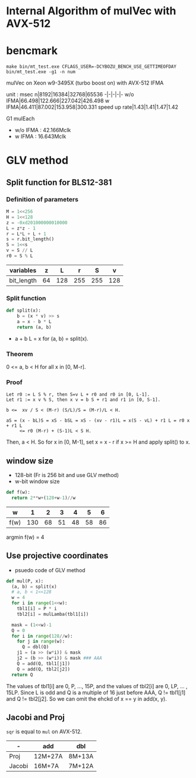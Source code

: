 # Internal Algorithm of mulVec with AVX-512

# bencmark

```
make bin/mt_test.exe CFLAGS_USER=-DCYBOZU_BENCH_USE_GETTIMEOFDAY
bin/mt_test.exe -g1 -n num
```

mulVec on Xeon w9-3495X (turbo boost on) with AVX-512 IFMA

unit : msec
n|8192|16384|32768|65536
-|-|-|-|-
w/o IFMA|66.498|122.666|227.042|426.498
w IFMA|46.411|87.002|153.958|300.331
speed up rate|1.43|1.41|1.47|1.42

G1 mulEach
- w/o IFMA : 42.166Mclk
- w IFMA : 16.643Mclk

# GLV method

## Split function for BLS12-381

### Definition of parameters

```python
M = 1<<256
H = 1<<128
z = -0xd201000000010000
L = z*z - 1
r = L*L + L + 1
s = r.bit_length()
S = 1<<s
v = S // L
r0 = S % L
```

variables|z|L|r|S|v
-|-|-|-|-|-
bit_length|64|128|255|255|128


### Split function
```python
def split(x):
    b = (x * v) >> s
    a = x - b * L
    return (a, b)
```
- a + b L = x for (a, b) = split(x).

### Theorem
0 <= a, b < H for all x in [0, M-r].

### Proof

```
Let r0 := L S % r, then S=v L + r0 and r0 in [0, L-1].
Let r1 := x v % S, then x v = b S + r1 and r1 in [0, S-1].
```

```
b <=  xv / S < (M-r) (S/L)/S = (M-r)/L < H.
```

```
aS = (x - bL)S = xS - bSL = xS - (xv - r1)L = x(S - vL) + r1 L = r0 x + r1 L
     <= r0 (M-r) + (S-1)L < S H.
```
Then, a < H.
So for x in [0, M-1], set x = x - r if x >= H and apply split() to x.

## window size
- 128-bit (Fr is 256 bit and use GLV method)
- w-bit window size

```python
def f(w):
  return 2**w+(128+w-1)//w
```

w|1|2|3|4|5|6
-|-|-|-|-|-|-
f(w)|130|68|51|48|58|86

argmin f(w) = 4

## Use projective coordinates

- psuedo code of GLV method

```python
def mul(P, x):
  (a, b) = split(x)
  # a, b < 1<<128
  w = 4
  for i in range(1<<w):
    tbl1[i] = P * i
    tbl2[i] = mulLamba(tbl1[i])

  mask = (1<<w)-1
  Q = 0
  for i in range(128//w):
    for j in range(w):
      Q = dbl(Q)
    j1 = (a >> (w*i)) & mask
    j2 = (b >> (w*i)) & mask ### AAA
    Q = add(Q, tbl1[j1])
    Q = add(Q, tbl2[j2])
  return Q
```
The values of tbl1[i] are 0, P, ..., 15P, and the values of tbl2[i] are 0, LP, ... , 15LP.
Since L is odd and Q is a multiple of 16 just before AAA, Q != tbl1[j1] and Q != tbl2[j2]. So we can omit the ehckd of x == y in add(x, y).

## Jacobi and Proj
`sqr` is equal to `mul` on AVX-512.

-|add|dbl
-|-|-
Proj|12M+27A|8M+13A
Jacobi|16M+7A|7M+12A
